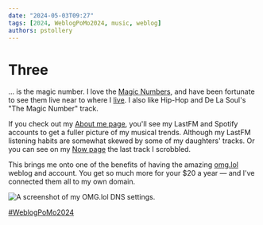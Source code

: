 ```yaml
---
date: "2024-05-03T09:27"
tags: [2024, WeblogPoMo2024, music, weblog]
authors: pstollery
---
```


# Three

… is the magic number. <!--truncate-->I love the [Magic Numbers](https://www.themagicnumbers.uk/), and have been fortunate to see them live near to where I [live](https://nibleyfestival.co.uk/). I also like Hip-Hop and De La Soul's "The Magic Number" track. 

If you check out my [About me page](https://me.stollerys.co.uk/), you'll see my LastFM and Spotify accounts to get a fuller picture of my musical trends. Although my LastFM listening habits are somewhat skewed by some of my daughters' tracks. Or you can see on my [Now page](https://now.stollerys.co.uk/) the last track I scrobbled.

This brings me onto one of the benefits of having the amazing [omg.lol](https://omg.lol) weblog and account. You get so much more for your $20 a year — and I've connected them all to my own domain.

![A screenshot of my OMG.lol DNS settings.](https://cdn.some.pics/phils/6634c2a7b0353.png)

[#WeblogPoMo2024](https://weblog.anniegreens.lol/weblog-posting-month-2024)
